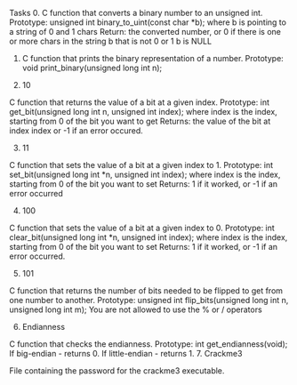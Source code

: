 Tasks
0.  C function that converts a binary number to an unsigned int.
Prototype: unsigned int binary_to_uint(const char *b);
where b is pointing to a string of 0 and 1 chars
Return: the converted number, or 0 if
there is one or more chars in the string b that is not 0 or 1
b is NULL

1.  C function that prints the binary representation of a number.
Prototype: void print_binary(unsigned long int n);

2. 10

C function that returns the value of a bit at a given index.
Prototype: int get_bit(unsigned long int n, unsigned int index);
where index is the index, starting from 0 of the bit you want to get
Returns: the value of the bit at index index or -1 if an error occured.

3. 11

C function that sets the value of a bit at a given index to 1.
Prototype: int set_bit(unsigned long int *n, unsigned int index);
where index is the index, starting from 0 of the bit you want to set
Returns: 1 if it worked, or -1 if an error occurred

4. 100

C function that sets the value of a bit at a given index to 0.
Prototype: int clear_bit(unsigned long int *n, unsigned int index);
where index is the index, starting from 0 of the bit you want to set
Returns: 1 if it worked, or -1 if an error occurred.

5. 101

C function that returns the number of bits needed to be flipped to get from one number to another.
Prototype: unsigned int flip_bits(unsigned long int n, unsigned long int m);
You are not allowed to use the % or / operators

6. Endianness

C function that checks the endianness.
Prototype: int get_endianness(void);
If big-endian - returns 0.
If little-endian - returns 1.
7. Crackme3

File containing the password for the crackme3 executable.
